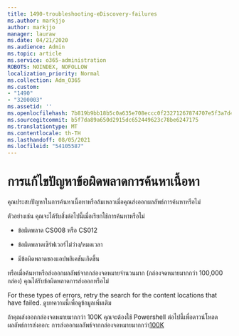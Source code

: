 ```yaml
---
title: 1490-troubleshooting-eDiscovery-failures
ms.author: markjjo
author: markjjo
manager: lauraw
ms.date: 04/21/2020
ms.audience: Admin
ms.topic: article
ms.service: o365-administration
ROBOTS: NOINDEX, NOFOLLOW
localization_priority: Normal
ms.collection: Adm_O365
ms.custom:
- "1490"
- "3200003"
ms.assetid: ''
ms.openlocfilehash: 7b819b9bb18b5c0a635e708eccc0f23271267874707e5f3a7d41b633a05f2822
ms.sourcegitcommit: b5f7da89a650d2915dc652449623c78be6247175
ms.translationtype: MT
ms.contentlocale: th-TH
ms.lasthandoff: 08/05/2021
ms.locfileid: "54105587"
---
```

# <a name="troubleshoot-content-search-errors"></a>การแก้ไขปัญหาข้อผิดพลาดการค้นหาเนื้อหา

คุณประสบปัญหาในการค้นหาเนื้อหาหรือล้มเหลวเมื่อคุณส่งออกผลลัพธ์การค้นหาหรือไม่

ตัวอย่างเช่น คุณจะได้รับสิ่งต่อไปนี้เมื่อเรียกใช้การค้นหาหรือไม่

- ข้อผิดพลาด CS008 หรือ CS012

- ข้อผิดพลาดเซิร์ฟเวอร์ไม่ว่าง/หมดเวลา

- มีข้อผิดพลาดของแอปพลิเคชันเกิดขึ้น

หรือเมื่อค้นหาหรือส่งออกผลลัพธ์จากกล่องจดหมายจํานวนมาก (กล่องจดหมายมากกว่า 100,000 กล่อง) คุณได้รับข้อผิดพลาดการส่งออกหรือไม่

For these types of errors, retry the search for the content locations that have failed. [ดู](https://docs.microsoft.com/microsoft-365/compliance/retry-failed-content-search)บทความนี้เพื่อดูข้อมูลเพิ่มเติม

ถ้าคุณส่งออกกล่องจดหมายมากกว่า 100K คุณจะต้องใช้ Powershell ต่อไปนี้เพื่อดาวน์โหลดผลลัพธ์การส่งออก: การส่งออกผลลัพธ์จากกล่องจดหมายมากกว่า[100K](https://docs.microsoft.com/microsoft-365/compliance/export-search-results?view=o365-worldwide%23exporting-results-from-more-than-100000-mailboxes)

